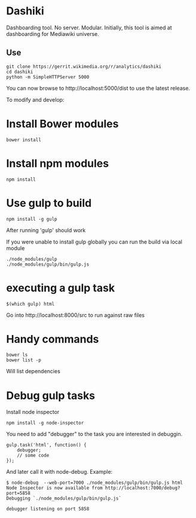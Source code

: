 # Dashiki

Dashboarding tool.  No server.  Modular.
Initially, this tool is aimed at dashboarding for Mediawiki universe.

## Use

```
git clone https://gerrit.wikimedia.org/r/analytics/dashiki
cd dashiki
python -m SimpleHTTPServer 5000
```

You can now browse to http://localhost:5000/dist to use the latest release.

To modify and develop:

# Install Bower modules
`bower install`
  
# Install npm modules
`npm install`

# Use gulp to build
```
npm install -g gulp
```
After running 'gulp' should work

If you were unable to install gulp globally 
you can run the build via local module

```
./node_modules/gulp
./node_modules/gulp/bin/gulp.js
```
# executing a gulp task 
```
$(which gulp) html
```

Go into http://localhost:8000/src to run against raw files 

# Handy commands

```
bower ls
bower list -p
```

Will list dependencies 

# Debug gulp tasks
Install node inspector 

```
npm install -g node-inspector
```
You need to add "debugger" to the task you are interested in debuggin.

```
gulp.task('html', function() {
    debugger;
    // some code
});
```
And later call it with node-debug. Example:

```
$ node-debug  --web-port=7000 ./node_modules/gulp/bin/gulp.js html
Node Inspector is now available from http://localhost:7000/debug?port=5858
Debugging `./node_modules/gulp/bin/gulp.js`

debugger listening on port 5858
```
